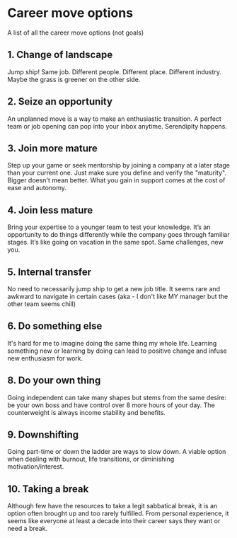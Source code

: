 # Career move options

A list of all the career move options (not goals)

## 1. Change of landscape
Jump ship! Same job. Different people. Different place. Different industry. Maybe the grass is greener on the other side.

## 2. Seize an opportunity
An unplanned move is a way to make an enthusiastic transition. A perfect team or job opening can pop into your inbox anytime. Serendipity happens.

## 3. Join more mature
Step up your game or seek mentorship by joining a company at a later stage than your current one. Just make sure you define and verify the "maturity". Bigger doesn't mean better. What you gain in support comes at the cost of ease and autonomy.

## 4. Join less mature
Bring your expertise to a younger team to test your knowledge. It’s an opportunity to do things differently while the company goes through familiar stages. It’s like going on vacation in the same spot. Same challenges, new you.

## 5. Internal transfer
No need to necessarily jump ship to get a new job title. It seems rare and awkward to navigate in certain cases (aka - I don't like MY manager but the other team seems chill)

## 6. Do something else
It's hard for me to imagine doing the same thing my whole life. Learning something new or learning by doing can lead to positive change and infuse new enthusiasm for work.

## 8. Do your own thing
Going independent can take many shapes but stems from the same desire: be your own boss and have control over 8 more hours of your day. The counterweight is always income stability and benefits.

## 9. Downshifting
Going part-time or down the ladder are ways to slow down. A viable option when dealing with burnout, life transitions, or diminishing motivation/interest.

## 10. Taking a break
Although few have the resources to take a legit sabbatical break, it is an option often brought up and too rarely fulfilled. From personal experience, it seems like everyone at least a decade into their career says they want or need a break.